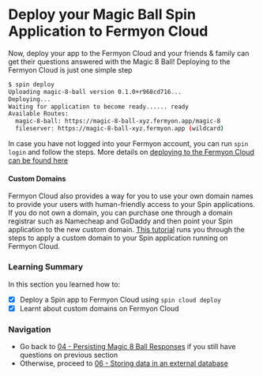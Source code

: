 # Deploy your Magic Ball Spin Application to Fermyon Cloud

Now, deploy your app to the Fermyon Cloud and your friends & family can get their questions answered with the Magic 8 Ball! Deploying to the Fermyon Cloud is just one simple step

```bash
$ spin deploy
Uploading magic-8-ball version 0.1.0+r968cd716...
Deploying...
Waiting for application to become ready...... ready
Available Routes:
  magic-8-ball: https://magic-8-ball-xyz.fermyon.app/magic-8
  fileserver: https://magic-8-ball-xyz.fermyon.app (wildcard)
```

In case you have not logged into your Fermyon account, you can run `spin login` and follow the steps. More details on [deploying to the Fermyon Cloud can be found here](https://developer.fermyon.com/cloud/deploy) 

#### Custom Domains

Fermyon Cloud also provides a way for you to use your own domain names to provide your users with human-friendly access to your Spin applications. If you do not own a domain, you can purchase one through a domain registrar such as Namecheap and GoDaddy and then point your Spin application to the new custom domain. [This tutorial](https://developer.fermyon.com/cloud/custom-domains-tutorial ) runs you through the steps to apply a custom domain to your Spin application running on Fermyon Cloud.  

### Learning Summary

In this section you learned how to:

- [x] Deploy a Spin app to Fermyon Cloud using `spin cloud deploy`
- [x] Learnt about custom domains on Fermyon Cloud 

### Navigation

- Go back to [04 - Persisting Magic 8 Ball Responses](04-spin-kv.md) if you still have questions on previous section
- Otherwise, proceed to [06 - Storing data in an external database](06-external-db.md)
